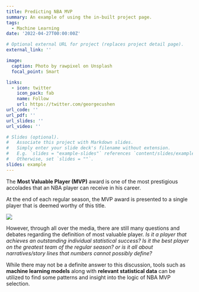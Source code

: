 ```yaml
---
title: Predicting NBA MVP
summary: An example of using the in-built project page.
tags:
  - Machine Learning
date: '2022-04-27T00:00:00Z'

# Optional external URL for project (replaces project detail page).
external_link: ''

image:
  caption: Photo by rawpixel on Unsplash
  focal_point: Smart

links:
  - icon: twitter
    icon_pack: fab
    name: Follow
    url: https://twitter.com/georgecushen
url_code: ''
url_pdf: ''
url_slides: ''
url_video: ''

# Slides (optional).
#   Associate this project with Markdown slides.
#   Simply enter your slide deck's filename without extension.
#   E.g. `slides = "example-slides"` references `content/slides/example-slides.md`.
#   Otherwise, set `slides = ""`.
slides: example
---
```


The **Most Valuable Player (MVP)** award is  one of the most prestigious accolades that an NBA player can receive in  his career. <!--more-->

At the end of each regular season, the MVP  award is presented to a single player that is deemed worthy of this  title.

![](https://pbs.twimg.com/media/ENEkxGeXsAAsMu7.jpg)

However, through all over the media, there are still many questions and debates  regarding the definition of most valuable player. *Is it a player that achieves an outstanding individual statistical success? Is  it the best player on the greatest team of the regular season? or is it  all about narratives/story lines that numbers cannot possibly define?*

While there may not be a definite answer to this discussion, tools such as **machine learning models** along with **relevant statistical data** can be utilized to find some patterns and insight into the logic of NBA MVP selection.
